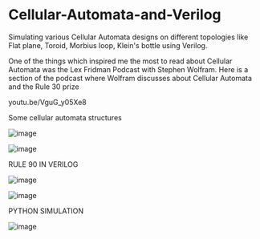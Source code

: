 # Cellular-Automata-and-Verilog
Simulating various Cellular Automata designs on different topologies like Flat plane, Toroid, Morbius loop, Klein's bottle using Verilog.

One of the things which inspired me the most to read about Cellular Automata was the Lex Fridman Podcast with Stephen Wolfram. Here is a section of the podcast where Wolfram discusses about Cellular Automata and the Rule 30 prize 

youtu.be/VguG_y05Xe8 

Some cellular automata structures

![image](https://user-images.githubusercontent.com/64318469/176685032-1893bf40-0d23-4572-b5c0-4c9d17dbc88a.png)

![image](https://user-images.githubusercontent.com/64318469/176685075-374eaac9-348a-4bbd-9902-761a2bdffd4b.png)

RULE 90 IN VERILOG

![image](https://user-images.githubusercontent.com/64318469/176685181-7f48cf1d-41d1-43b1-8844-323f198738f4.png)

![image](https://user-images.githubusercontent.com/64318469/176685144-769eb96c-559e-470e-a9e2-401438322e6f.png)

PYTHON SIMULATION

![image](https://user-images.githubusercontent.com/64318469/176685233-5f8a20f5-6ed7-4fd5-8763-e896713c68f3.png)



